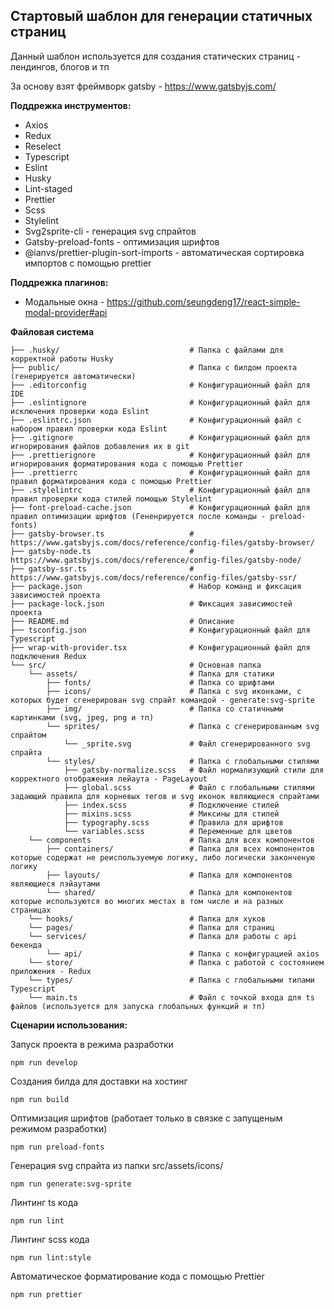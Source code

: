 ## Стартовый шаблон для генерации статичных страниц

Данный шаблон используется для создания статических страниц - лендингов, блогов и тп

За основу взят фреймворк gatsby - https://www.gatsbyjs.com/

**Поддрежка инструментов:**
- Axios
- Redux
- Reselect
- Typescript
- Eslint
- Husky
- Lint-staged
- Prettier
- Scss
- Stylelint
- Svg2sprite-cli - генерация svg спрайтов
- Gatsby-preload-fonts - оптимизация шрифтов
- @ianvs/prettier-plugin-sort-imports - автоматическая сортировка импортов с помощью prettier

**Поддрежка плагинов:**
- Модальные окна - https://github.com/seungdeng17/react-simple-modal-provider#api

**Файловая система**

```
├── .husky/                             # Папка с файлами для корректной работы Husky
├── public/                             # Папка с билдом проекта (генерируется автоматически)
├── .editorconfig                       # Конфигурационный файл для IDE
├── .eslintignore                       # Конфигурационный файл для исключения проверки кода Eslint
├── .eslintrc.json                      # Конфигурационный файл с набором правил проверки кода Eslint
├── .gitignore                          # Конфигурационный файл для игнорирования файлов добавления их в git
├── .prettierignore                     # Конфигурационный файл для игнорирования форматирования кода с помощью Prettier
├── .prettierrc                         # Конфигурационный файл для правил форматирования кода с помощью Prettier
├── .stylelintrc                        # Конфигурационный файл для правил проверки кода стилей помощью Stylelint
├── font-preload-cache.json             # Конфигурационный файл для правил оптимизации шрифтов (Гененрируется после команды - preload-fonts)
├── gatsby-browser.ts                   # https://www.gatsbyjs.com/docs/reference/config-files/gatsby-browser/
├── gatsby-node.ts                      # https://www.gatsbyjs.com/docs/reference/config-files/gatsby-node/
├── gatsby-ssr.ts                       # https://www.gatsbyjs.com/docs/reference/config-files/gatsby-ssr/
├── package.json                        # Набор команд и фиксация зависимостей проекта
├── package-lock.json                   # Фиксация зависимостей проекта
├── README.md                           # Описание
├── tsconfig.json                       # Конфигурационный файл для Typescript
├── wrap-with-provider.tsx              # Конфигурационный файл для подключения Redux
└── src/                                # Основная папка
    └── assets/                         # Папка для статики
        ├── fonts/                      # Папка со шрифтами
        ├── icons/                      # Папка c svg иконками, с которых будет сгенерирован svg спрайт командой - generate:svg-sprite
        ├── img/                        # Папка со статичными картинками (svg, jpeg, png и тп)
        └── sprites/                    # Папка с сгенерированным svg спрайтом
            └── _sprite.svg             # Файл сгенерированного svg спрайта
        └── styles/                     # Папка с глобальными стилями
            ├── gatsby-normalize.scss   # Файл нормализующий стили для корректного отображения лейаута - PageLayout
            ├── global.scss             # Файл с глобальными стилями задающий правила для корневых тегов и svg иконок являющиеся спрайтами
            ├── index.scss              # Подключение стилей
            ├── mixins.scss             # Миксины для стилей
            ├── typography.scss         # Правила для шрифтов
            └── variables.scss          # Переменные для цветов
    └── components                      # Папка для всех компонентов
        ├── containers/                 # Папка для всех компонентов которые содержат не реиспользуемую логику, либо логически законченую логику
        ├── layouts/                    # Папка для компонентов являющиеся лэйаутами
        └── shared/                     # Папка для компонентов которые используются во многих местах в том числе и на разных страницах
    └── hooks/                          # Папка для хуков
    └── pages/                          # Папка для страниц
    └── services/                       # Папка для работы с api бекенда
        └── api/                        # Папка с конфигурацией axios
    └── store/                          # Папка с работой с состоянием приложения - Redux
    └── types/                          # Папка с глобальными типами Typescript
    └── main.ts                         # Файл с точкой входа для ts файлов (используется для запуска глобальных функций и тп)
```

**Сценарии использования:**

Запуск проекта в режима разработки
```shell
npm run develop
```

Создания билда для доставки на хостинг
```shell
npm run build
```

Оптимизация шрифтов (работает только в связке с запущеным режимом разработки)
```shell
npm run preload-fonts
```

Генерация svg спрайта из папки src/assets/icons/
```shell
npm run generate:svg-sprite
```

Линтинг ts кода
```shell
npm run lint
```

Линтинг scss кода
```shell
npm run lint:style
```

Автоматическое форматирование кода с помощью Prettier
```shell
npm run prettier
```
